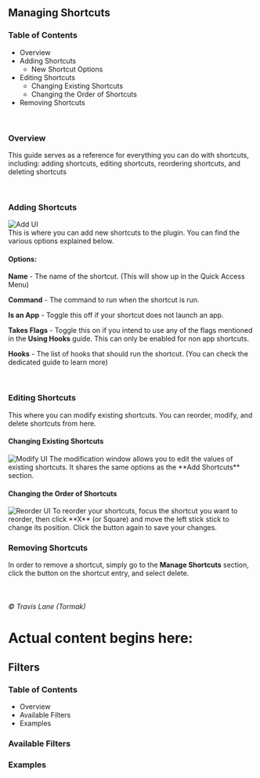 <!-- Temp for testing scroll -->
## Managing Shortcuts

### Table of Contents
 - Overview
 - Adding Shortcuts
   - New Shortcut Options
 - Editing Shortcuts
   - Changing Existing Shortcuts
   - Changing the Order of Shortcuts
 - Removing Shortcuts

<br/>

### Overview
This guide serves as a reference for everything you can do with shortcuts, including: adding shortcuts, editing shortcuts, reordering shortcuts, and deleting shortcuts

<br/>

### Adding Shortcuts
<img title="Add UI" src="https://raw.githubusercontent.com/tormak9970/bash-shortcuts/master/assets/v2.0_add-shortcut.png" />
<br/>
This is where you can add new shortcuts to the plugin. You can find the various options explained below.

#### Options:

**Name** - The name of the shortcut. (This will show up in the Quick Access Menu)

**Command** - The command to run when the shortcut is run.

**Is an App** - Toggle this off if your shortcut does not launch an app.

**Takes Flags** - Toggle this on if you intend to use any of the flags mentioned in the **Using Hooks** guide. This can only be enabled for non app shortcuts.

**Hooks** - The list of hooks that should run the shortcut. (You can check the dedicated guide to learn more)

<br/>

### Editing Shortcuts
This where you can modify existing shortcuts. You can reorder, modify, and delete shortcuts from here.

#### Changing Existing Shortcuts
<img title="Modify UI" src="https://raw.githubusercontent.com/tormak9970/bash-shortcuts/master/assets/v2.0_modify-shortcut.png" />
The modification window allows you to edit the values of existing shortcuts. It shares the same options as the **Add Shortcuts** section.

<br/>

#### Changing the Order of Shortcuts
<img title="Reorder UI" src="https://raw.githubusercontent.com/tormak9970/bash-shortcuts/master/assets/v2.0_reordering.png" />
To reorder your shortcuts, focus the shortcut you want to reorder, then click **X** (or Square) and move the left stick stick to change its position. Click the button again to save your changes.

<br/>

### Removing Shortcuts
In order to remove a shortcut, simply go to the **Manage Shortcuts** section, click the button on the shortcut entry, and select delete.

<br/>

###### © Travis Lane (Tormak)
<!-- end temp content -->


# Actual content begins here:

## Filters

### Table of Contents
 - Overview
 - Available Filters
 - Examples

### Available Filters


### Examples
